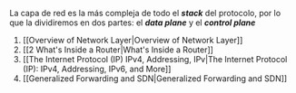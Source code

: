 La capa de red es la más compleja de todo el ***stack*** del protocolo, por lo que la dividiremos en dos partes: el ***data plane*** y el ***control plane***

1. [[Overview of Network Layer|Overview of Network Layer]]
2. [[2 What's Inside a Router|What's Inside a Router]]
3. [[The Internet Protocol (IP) IPv4, Addressing, IPv|The Internet Protocol (IP): IPv4, Addressing, IPv6, and More]]
4. [[Generalized Forwarding and SDN|Generalized Forwarding and SDN]]
